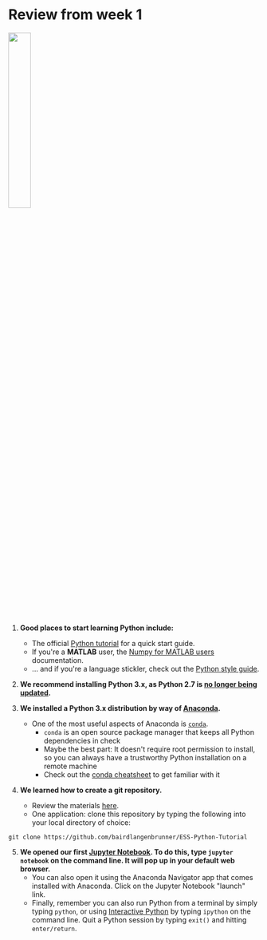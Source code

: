 # Review from week 1

<!--   ![Guido van Rossum, Python creator](./guido.jpg) -->

<img src="./guido.jpg" width="30%">

1. **Good places to start learning Python include:**
    * The official [Python tutorial][python tutorial link] for a quick start guide.
    * If you're a __MATLAB__ user, the [Numpy for MATLAB users][numpy for matlab link] documentation.
    * ... and if you're a language stickler, check out the [Python style guide][pep 8 link].


2. **We recommend installing Python 3.x, as Python 2.7 is [no longer being updated][python 2 vs 3 link].**


3. **We installed a Python 3.x distribution by way of [Anaconda][anaconda link].**
    * One of the most useful aspects of Anaconda is [`conda`][conda link].
        * `conda` is an open source package manager that keeps all Python dependencies in check
        * Maybe the best part:  It doesn't require root permission to install, so you can always have a trustworthy Python installation on a remote machine
        * Check out the [conda cheatsheet][conda cheatsheet link] to get familiar with it

4. **We learned how to create a git repository.**
    * Review the materials [here](https://github.com/bairdlangenbrunner/ESS-Python-Tutorial/tree/master/materials/week1).
    * One application:  clone this repository by typing the following into your local directory of choice:

```git clone https://github.com/bairdlangenbrunner/ESS-Python-Tutorial```


5. **We opened our first [Jupyter Notebook][what is jupyter notebook link].  To do this, type `jupyter notebook` on the command line.  It will pop up in your default web browser.**
    * You can also open it using the Anaconda Navigator app that comes installed with Anaconda.  Click on the Jupyter Notebook "launch" link.
    * Finally, remember you can also run Python from a terminal by simply typing `python`, or using [Interactive Python][interactive python link] by typing `ipython` on the command line.  Quit a Python session by typing `exit()` and hitting `enter/return`.  

[python tutorial link]: https://docs.python.org/3/tutorial/

[numpy for matlab link]: https://docs.scipy.org/doc/numpy-1.15.0/user/numpy-for-matlab-users.html

[pep 8 link]: https://www.python.org/dev/peps/pep-0008/

[python 2 vs 3 link]: https://wiki.python.org/moin/Python2orPython3

[anaconda link]: https://www.anaconda.com/download/

[conda link]: https://conda.io/docs/user-guide/install/download.html

[conda cheatsheet link]: https://conda.io/docs/_downloads/conda-cheatsheet.pdf

[what is jupyter notebook link]: https://jupyter-notebook.readthedocs.io/en/stable/examples/Notebook/What%20is%20the%20Jupyter%20Notebook.html

[intro notebook link]: https://github.com/raspstephan/ESS-Python-Tutorial/blob/master/materials/week1/jupyter-intro.ipynb

[interactive python link]: https://ipython.org/
